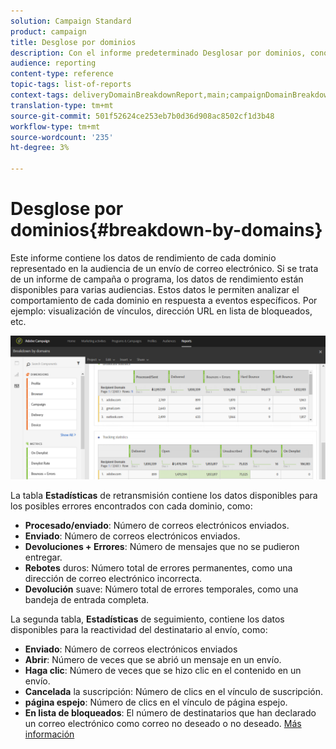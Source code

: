 ```yaml
---
solution: Campaign Standard
product: campaign
title: Desglose por dominios
description: Con el informe predeterminado Desglosar por dominios, conozca los datos de rendimiento de sus envíos en función de cada dominio del cliente.
audience: reporting
content-type: reference
topic-tags: list-of-reports
context-tags: deliveryDomainBreakdownReport,main;campaignDomainBreakdownReport,main;programDomainBreakdownReport,main
translation-type: tm+mt
source-git-commit: 501f52624ce253eb7b0d36d908ac8502cf1d3b48
workflow-type: tm+mt
source-wordcount: '235'
ht-degree: 3%

---
```



# Desglose por dominios{#breakdown-by-domains}

Este informe contiene los datos de rendimiento de cada dominio representado en la audiencia de un envío de correo electrónico. Si se trata de un informe de campaña o programa, los datos de rendimiento están disponibles para varias audiencias. Estos datos le permiten analizar el comportamiento de cada dominio en respuesta a eventos específicos. Por ejemplo: visualización de vínculos, dirección URL en lista de bloqueados, etc.

![](assets/delivery_reports_6.png)

La tabla **Estadísticas** de retransmisión contiene los datos disponibles para los posibles errores encontrados con cada dominio, como:

* **Procesado/enviado**: Número de correos electrónicos enviados.
* **Enviado**: Número de correos electrónicos enviados.
* **Devoluciones + Errores**: Número de mensajes que no se pudieron entregar.
* **Rebotes** duros: Número total de errores permanentes, como una dirección de correo electrónico incorrecta.
* **Devolución** suave: Número total de errores temporales, como una bandeja de entrada completa.

La segunda tabla, **Estadísticas** de seguimiento, contiene los datos disponibles para la reactividad del destinatario al envío, como:

* **Enviado**: Número de correos electrónicos enviados
* **Abrir**: Número de veces que se abrió un mensaje en un envío.
* **Haga clic**: Número de veces que se hizo clic en el contenido en un envío.
* **Cancelada** la suscripción: Número de clics en el vínculo de suscripción.
* **página espejo**: Número de clics en el vínculo de página espejo.
* **En lista de bloqueados**: El número de destinatarios que han declarado un correo electrónico como correo no deseado o no deseado. [Más información](../../audiences/using/about-opt-in-and-opt-out-in-campaign.md)

